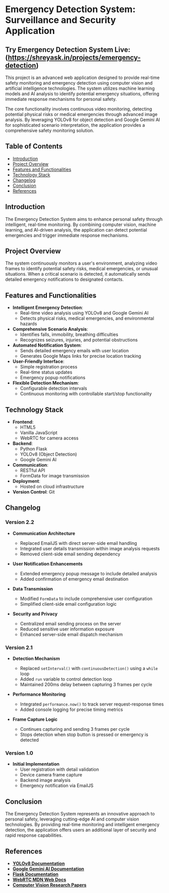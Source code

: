 # Emergency Detection System: Surveillance and Security Application

## **Try Emergency Detection System Live**: (https://shreyask.in/projects/emergency-detection)

This project is an advanced web application designed to provide real-time safety monitoring and emergency detection using computer vision and artificial intelligence technologies. The system utilizes machine learning models and AI analysis to identify potential emergency situations, offering immediate response mechanisms for personal safety.

The core functionality involves continuous video monitoring, detecting potential physical risks or medical emergencies through advanced image analysis. By leveraging YOLOv8 for object detection and Google Gemini AI for sophisticated scenario interpretation, the application provides a comprehensive safety monitoring solution.

## Table of Contents

- [Introduction](#introduction)
- [Project Overview](#project-overview)
- [Features and Functionalities](#features-and-functionalities)
- [Technology Stack](#technology-stack)
- [Changelog](#changelog)
- [Conclusion](#conclusion)
- [References](#references)

## Introduction

The Emergency Detection System aims to enhance personal safety through intelligent, real-time monitoring. By combining computer vision, machine learning, and AI-driven analysis, the application can detect potential emergencies and trigger immediate response mechanisms.

## Project Overview

The system continuously monitors a user's environment, analyzing video frames to identify potential safety risks, medical emergencies, or unusual situations. When a critical scenario is detected, it automatically sends detailed emergency notifications to designated contacts.

## Features and Functionalities

- **Intelligent Emergency Detection**: 
  - Real-time video analysis using YOLOv8 and Google Gemini AI
  - Detects physical risks, medical emergencies, and environmental hazards
- **Comprehensive Scenario Analysis**:
  - Identifies falls, immobility, breathing difficulties
  - Recognizes seizures, injuries, and potential obstructions
- **Automated Notification System**:
  - Sends detailed emergency emails with user location
  - Generates Google Maps links for precise location tracking
- **User-Friendly Interface**:
  - Simple registration process
  - Real-time status updates
  - Emergency popup notifications
- **Flexible Detection Mechanism**:
  - Configurable detection intervals
  - Continuous monitoring with controllable start/stop functionality

## Technology Stack

- **Frontend**: 
  - HTML5
  - Vanilla JavaScript
  - WebRTC for camera access
- **Backend**:
  - Python Flask
  - YOLOv8 (Object Detection)
  - Google Gemini AI
- **Communication**:
  - RESTful API
  - FormData for image transmission
- **Deployment**:
  - Hosted on cloud infrastructure
- **Version Control**: Git

## Changelog

### **Version 2.2**  
- **Communication Architecture**  
  - Replaced EmailJS with direct server-side email handling
  - Integrated user details transmission within image analysis requests
  - Removed client-side email sending dependency

- **User Notification Enhancements**  
  - Extended emergency popup message to include detailed analysis
  - Added confirmation of emergency email destination

- **Data Transmission**  
  - Modified `FormData` to include comprehensive user configuration
  - Simplified client-side email configuration logic

- **Security and Privacy**  
  - Centralized email sending process on the server
  - Reduced sensitive user information exposure
  - Enhanced server-side email dispatch mechanism

### **Version 2.1**  
- **Detection Mechanism**  
  - Replaced `setInterval()` with `continuousDetection()` using a `while` loop
  - Added `run` variable to control detection loop
  - Maintained 200ms delay between capturing 3 frames per cycle

- **Performance Monitoring**  
  - Integrated `performance.now()` to track server request-response times
  - Added console logging for precise timing metrics

- **Frame Capture Logic**  
  - Continues capturing and sending 3 frames per cycle
  - Stops detection when stop button is pressed or emergency is detected

### **Version 1.0**  
- **Initial Implementation**
  - User registration with detail validation
  - Device camera frame capture
  - Backend image analysis
  - Emergency notification via EmailJS

## Conclusion

The Emergency Detection System represents an innovative approach to personal safety, leveraging cutting-edge AI and computer vision technologies. By providing real-time monitoring and intelligent emergency detection, the application offers users an additional layer of security and rapid response capabilities.

## References

- **[YOLOv8 Documentation](https://docs.ultralytics.com/)**
- **[Google Gemini AI Documentation](https://ai.google.dev/tutorials)**
- **[Flask Documentation](https://flask.palletsprojects.com/)**
- **[WebRTC MDN Web Docs](https://developer.mozilla.org/en-US/docs/Web/API/WebRTC_API)**
- **[Computer Vision Research Papers](https://arxiv.org/list/cs.CV/recent)**
